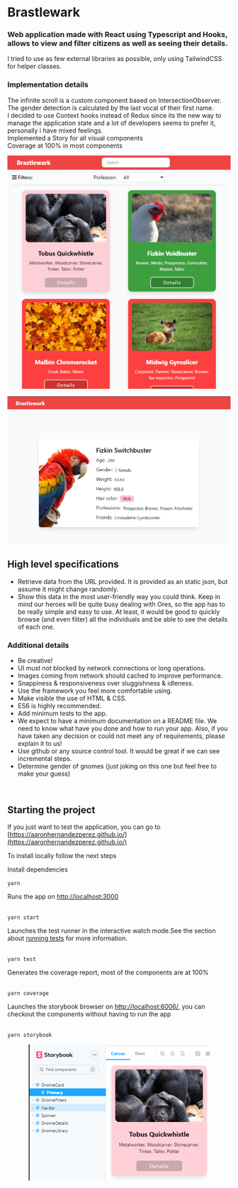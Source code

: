 # Brastlewark

### Web application made with React using Typescript and Hooks, allows to view and filter citizens as well as seeing their details.

I tried to use as few external libraries as possible, only using TailwindCSS for helper classes.

### Implementation details

The infinite scroll is a custom component based on IntersectionObserver.\
The gender detection is calculated by the last vocal of their first name.\
I decided to use Context hooks instead of Redux since its the new way to manage the application state and a lot of developers seems to prefer it, personally i have mixed feelings.\
Implemented a Story for all visual components\
Coverage at 100% in most components

<p align="center" >
  <img src="documents/library.png" alt="Library" />
</p>

<p align="center" >
  <img src="documents/details.png" alt="Details" />
</p>

## High level specifications

<ul>
<li>
Retrieve data from the URL provided. It is provided as an static json, but assume it might change randomly.
</li>
<li>
Show this data in the most user-friendly way you could think. Keep in mind our heroes will be quite busy dealing with Ores, so the app has to be really simple and easy to use. At least, it would be good to quickly browse (and even filter) all the individuals and be able to see the details of each one. 
</li>
</ul>

### Additional details

<ul>
<li>Be creative!</li> <li>UI must not blocked by network connections or long operations.</li> <li>Images coming from network should cached to improve performance.</li> <li>Snappiness & responsiveness over sluggishness & idleness.</li> <li>Use the framework you feel more comfortable using.</li> <li>Make visible the use of HTML & CSS.</li> <li>ES6 is highly recommended.</li> <li>Add minimum tests to the app.</li> <li>We expect to have a minimum documentation on a README file. We need to know what have you done and how to run your app. Also, if you have taken any decision or could not meet any of requirements, please explain it to us!</li> <li>Use github or any source control tool. It would be great if we can see incremental steps.</li> <li>Determine gender of gnomes (just joking on this one but feel free to make your guess) </li>
</ul>

<br>

## Starting the project

If you just want to test the application, you can go to [https://aaronhernandezperez.github.io/](https://aaronhernandezperez.github.io/)

To install locally follow the next steps

Install dependencies

```
yarn
```

Runs the app on [http://localhost:3000](http://localhost:3000)

```

yarn start

```

Launches the test runner in the interactive watch mode.See the section about [running tests](https://facebook.github.io/create-react-app/docs/running-tests) for more information.

```

yarn test

```

Generates the coverage report, most of the components are at 100%

```

yarn coverage

```

Launches the storybook browser on [http://localhost:6006/](http://localhost:6006/), you can checkout the components without having to run the app

```

yarn storybook

```

<p align="center" >
  <img src="documents/storybook.png" alt="Storybook" />
</p>
